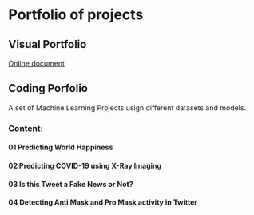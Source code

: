 # Portfolio of projects

## Visual Portfolio
[Online document](https://indd.adobe.com/view/9ef96c38-a0fe-44a1-aaea-d147b865ad8c)

## Coding Porfolio
A set of Machine Learning Projects usign different datasets and models.

### Content:
#### **01** Predicting World Happiness

#### **02** Predicting COVID-19 using X-Ray Imaging

#### **03** Is this Tweet a Fake News or Not?

#### **04** Detecting Anti Mask and Pro Mask activity in Twitter
